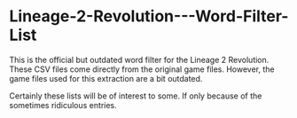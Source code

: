 # Lineage-2-Revolution---Word-Filter-List

This is the official but outdated word filter for the Lineage 2 Revolution.
These CSV files come directly from the original game files.
However, the game files used for this extraction are a bit outdated.

Certainly these lists will be of interest to some. If only because of the sometimes ridiculous entries.
